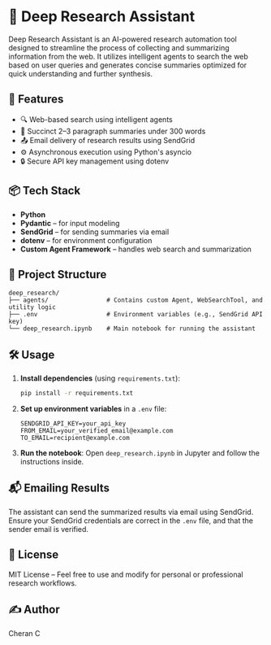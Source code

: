 # 🧠 Deep Research Assistant

Deep Research Assistant is an AI-powered research automation tool designed to streamline the process of collecting and summarizing information from the web. It utilizes intelligent agents to search the web based on user queries and generates concise summaries optimized for quick understanding and further synthesis.

## 🚀 Features

- 🔍 Web-based search using intelligent agents
- 📝 Succinct 2–3 paragraph summaries under 300 words
- 📤 Email delivery of research results using SendGrid
- ⚙️ Asynchronous execution using Python's asyncio
- 🔒 Secure API key management using dotenv

## 📦 Tech Stack

- **Python**
- **Pydantic** – for input modeling
- **SendGrid** – for sending summaries via email
- **dotenv** – for environment configuration
- **Custom Agent Framework** – handles web search and summarization

## 📁 Project Structure

```
deep_research/
├── agents/                # Contains custom Agent, WebSearchTool, and utility logic
├── .env                   # Environment variables (e.g., SendGrid API key)
└── deep_research.ipynb    # Main notebook for running the assistant
```

## 🛠️ Usage

1. **Install dependencies** (using `requirements.txt`):
    ```bash
    pip install -r requirements.txt
    ```

2. **Set up environment variables** in a `.env` file:
    ```
    SENDGRID_API_KEY=your_api_key
    FROM_EMAIL=your_verified_email@example.com
    TO_EMAIL=recipient@example.com
    ```

3. **Run the notebook**:
    Open `deep_research.ipynb` in Jupyter and follow the instructions inside.

## 📬 Emailing Results

The assistant can send the summarized results via email using SendGrid. Ensure your SendGrid credentials are correct in the `.env` file, and that the sender email is verified.

## 📄 License

MIT License – Feel free to use and modify for personal or professional research workflows.

## ✍️ Author

Cheran C
